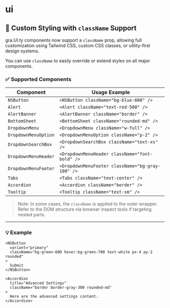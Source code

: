 # ui

## 🧩 Custom Styling with `className` Support

gra.UI.ty components now support a `className` prop, allowing full customization using Tailwind CSS, custom CSS classes, or utility-first design systems.

You can use `className` to easily override or extend styles on all major components.

### ✅ Supported Components

| Component         | Usage Example                                  |
|------------------|-------------------------------------------------|
| `NSButton`        | `<NSButton className="bg-blue-600" />`         |
| `Alert`           | `<Alert className="text-red-500" />`           |
| `AlertBanner`     | `<AlertBanner className="border" />`           |
| `BottomSheet`     | `<BottomSheet className="rounded-md" />`       |
| `DropdownMenu`    | `<DropdownMenu className="w-full" />`          |
| `DropdownMenuOption` | `<DropdownMenuOption className="p-2" />`  |
| `DropdownSearchBox` | `<DropdownSearchBox className="text-xs" />` |
| `DropdownMenuHeader` | `<DropdownMenuHeader className="font-bold" />` |
| `DropdownMenuFooter` | `<DropdownMenuFooter className="bg-gray-100" />` |
| `Tabs`            | `<Tabs className="text-center" />`             |
| `Accordion`       | `<Accordion className="border" />`             |
| `Tooltip`         | `<Tooltip className="text-sm" />`              |

> Note: In some cases, the `className` is applied to the outer wrapper. Refer to the DOM structure via browser inspect tools if targeting nested parts.

---

### 💡 Example

```tsx
<NSButton
  variant="primary"
  className="bg-green-600 hover:bg-green-700 text-white px-4 py-2 rounded"
>
  Submit
</NSButton>

<Accordion
  title="Advanced Settings"
  className="border border-gray-300 rounded-md"
>
  Here are the advanced settings content.
</Accordion>
